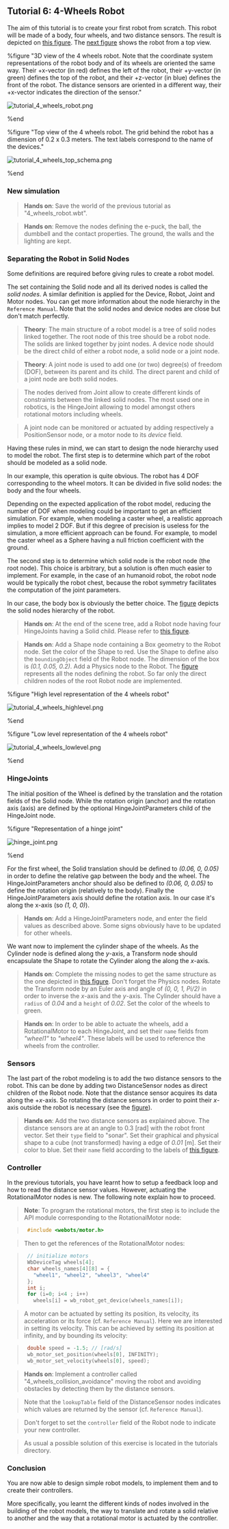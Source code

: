 ## Tutorial 6: 4-Wheels Robot

The aim of this tutorial is to create your first robot from scratch. This robot
will be made of a body, four wheels, and two distance sensors. The result is
depicted on [this
figure](#3d-view-of-the-4-wheels-robot-note-that-the-coordinate-system-representations-of-the-robot-body-and-of-its-wheels-are-oriented-the-same-way-their-px-vector-in-red-defines-the-left-of-the-robot-their-py-vector-in-green-defines-the-top-of-the-robot-and-their-pz-vector-in-blue-defines-the-front-of-the-robot-the-distance-sensors-are-oriented-in-a-different-way-their-px-vector-indicates-the-direction-of-the-sensor).
The
[next figure](#top-view-of-the-4-wheels-robot-the-grid-behind-the-robot-has-a-dimension-of-0-2-x-0-3-meters-the-text-labels-correspond-to-the-name-of-the-devices)
shows the robot from a top view.

%figure "3D view of the 4 wheels robot. Note that the coordinate system representations of the robot body and of its wheels are oriented the same way. Their +x-vector (in red) defines the left of the robot, their +y-vector (in green) defines the top of the robot, and their +z-vector (in blue) defines the front of the robot. The distance sensors are oriented in a different way, their +x-vector indicates the direction of the sensor."

![tutorial_4_wheels_robot.png](images/tutorial_4_wheels_robot.png)

%end

%figure "Top view of the 4 wheels robot. The grid behind the robot has a dimension of 0.2 x 0.3 meters. The text labels correspond to the name of the devices."

![tutorial_4_wheels_top_schema.png](images/tutorial_4_wheels_top_schema.png)

%end

### New simulation

> **Hands on**:
Save the world of the previous tutorial as "4\_wheels\_robot.wbt".

<!-- -->

> **Hands on**:
Remove the nodes defining the e-puck, the ball, the dumbbell and the contact
properties. The ground, the walls and the lighting are kept.

### Separating the Robot in Solid Nodes

Some definitions are required before giving rules to create a robot model.

The set containing the Solid node and all its derived nodes is called the *solid
nodes*. A similar definition is applied for the Device, Robot, Joint and Motor
nodes. You can get more information about the node hierarchy in the `Reference
Manual`. Note that the solid nodes and device nodes are close but don't match
perfectly.

> **Theory**:
The main structure of a robot model is a tree of solid nodes linked together.
The root node of this tree should be a robot node. The solids are linked together
by joint nodes. A device node should be the direct child of either a robot node,
 a solid node or a joint node.

<!-- -->

> **Theory**:
A joint node is used to add one (or two) degree(s) of freedom (DOF), between its
parent and its child. The direct parent and child of a joint node are both solid
nodes.

> The nodes derived from Joint allow to create different kinds of constraints
between the linked solid nodes. The most used one in robotics, is the HingeJoint
allowing to model amongst others rotational motors including wheels.

> A joint node can be monitored or actuated by adding respectively a
PositionSensor node, or a motor node to its *device* field.

Having these rules in mind, we can start to design the node hierarchy used to
model the robot. The first step is to determine which part of the robot should
be modeled as a solid node.

In our example, this operation is quite obvious. The robot has 4 DOF
corresponding to the wheel motors. It can be divided in five solid nodes: the
body and the four wheels.

Depending on the expected application of the robot model, reducing the number of
DOF when modeling could be important to get an efficient simulation. For
example, when modeling a caster wheel, a realistic approach implies to model 2
DOF. But if this degree of precision is useless for the simulation, a more
efficient approach can be found. For example, to model the caster wheel as a
Sphere having a null friction coefficient with the ground.

The second step is to determine which solid node is the robot node (the root
node). This choice is arbitrary, but a solution is often much easier to
implement. For example, in the case of an humanoid robot, the robot node would
be typically the robot chest, because the robot symmetry facilitates the
computation of the joint parameters.

In our case, the body box is obviously the better choice. The
[figure](#high-level-representation-of-the-4-wheels-robot) depicts the solid
nodes hierarchy of the robot.

> **Hands on**:
At the end of the scene tree, add a Robot node having four HingeJoints having a
Solid child. Please refer to [this
figure](#high-level-representation-of-the-4-wheels-robot).

<!-- -->

> **Hands on**:
Add a Shape node containing a Box geometry to the Robot node. Set the color of
the Shape to red. Use the Shape to define also the `boundingObject` field of the
Robot node. The dimension of the box is *(0.1, 0.05, 0.2)*. Add a Physics node
to the Robot. The [figure](#low-level-representation-of-the-4-wheels-robot)
represents all the nodes defining the robot. So far only the direct children
nodes of the root Robot node are implemented.

%figure "High level representation of the 4 wheels robot"

![tutorial_4_wheels_highlevel.png](images/tutorial_4_wheels_highlevel.png)

%end

%figure "Low level representation of the 4 wheels robot"

![tutorial_4_wheels_lowlevel.png](images/tutorial_4_wheels_lowlevel.png)

%end

### HingeJoints

The initial position of the Wheel is defined by the translation and the rotation
fields of the Solid node. While the rotation origin (anchor) and the rotation
axis (axis) are defined by the optional HingeJointParameters child of the
HingeJoint node.

%figure "Representation of a hinge joint"

![hinge_joint.png](images/hinge_joint.png)

%end

For the first wheel, the Solid translation should be defined to *(0.06, 0,
0.05)* in order to define the relative gap between the body and the wheel. The
HingeJointParameters anchor should also be defined to *(0.06, 0, 0.05)* to
define the rotation origin (relatively to the body). Finally the
HingeJointParameters axis should define the rotation axis. In our case it's
along the x-axis (so *(1, 0, 0)*).

> **Hands on**:
Add a HingeJointParameters node, and enter the field values as described above.
Some signs obviously have to be updated for other wheels.

We want now to implement the cylinder shape of the wheels. As the Cylinder node
is defined along the *y*-axis, a Transform node should encapsulate the Shape to
rotate the Cylinder along the along the *x*-axis.

> **Hands on**:
Complete the missing nodes to get the same structure as the one depicted in
[this figure](#low-level-representation-of-the-4-wheels-robot). Don't forget the
Physics nodes. Rotate the Transform node by an Euler axis and angle of *(0, 0,
1, Pi/2)* in order to inverse the *x*-axis and the *y*-axis. The Cylinder should
have a `radius` of *0.04* and a `height` of *0.02*. Set the color of the wheels
to green.

<!-- -->

> **Hands on**:
In order to be able to actuate the wheels, add a RotationalMotor to each
HingeJoint, and set their `name` fields from *"wheel1"* to *"wheel4"*. These
labels will be used to reference the wheels from the controller.

### Sensors

The last part of the robot modeling is to add the two distance sensors to the
robot. This can be done by adding two DistanceSensor nodes as direct children of
the Robot node. Note that the distance sensor acquires its data along the
+*x*-axis. So rotating the distance sensors in order to point their *x*-axis
outside the robot is necessary (see the
[figure](#top-view-of-the-4-wheels-robot-the-grid-behind-the-robot-has-a-dimension-of-0-2-x-0-3-meters-the-text-labels-correspond-to-the-name-of-the-devices)).

> **Hands on**:
Add the two distance sensors as explained above. The distance sensors are at an
angle to 0.3 [rad] with the robot front vector. Set their `type` field to
"sonar". Set their graphical and physical shape to a cube (not transformed)
having a edge of *0.01* [m]. Set their color to blue. Set their `name` field
according to the labels of [this
figure](#top-view-of-the-4-wheels-robot-the-grid-behind-the-robot-has-a-dimension-of-0-2-x-0-3-meters-the-text-labels-correspond-to-the-name-of-the-devices).

### Controller

In the previous tutorials, you have learnt how to setup a feedback loop and how to
read the distance sensor values. However, actuating the RotationalMotor nodes is
new. The following note explain how to proceed.

> **Note**:
To program the rotational motors, the first step is to include the API module
corresponding to the RotationalMotor node:

> ```c
>  #include <webots/motor.h>
> ```

> Then to get the references of the RotationalMotor nodes:

> ```c
>  // initialize motors
>  WbDeviceTag wheels[4];
>  char wheels_names[4][8] = {
>    "wheel1", "wheel2", "wheel3", "wheel4"
>  };
>  int i;
>  for (i=0; i<4 ; i++)
>    wheels[i] = wb_robot_get_device(wheels_names[i]);
> ```

> A motor can be actuated by setting its position, its velocity, its acceleration
or its force (cf. `Reference Manual`). Here we are interested in setting its
velocity. This can be achieved by setting its position at infinity, and by
bounding its velocity:

> ```c
>  double speed = -1.5; // [rad/s]
>  wb_motor_set_position(wheels[0], INFINITY);
>  wb_motor_set_velocity(wheels[0], speed);
> ```

<!-- -->

> **Hands on**:
Implement a controller called "4\_wheels\_collision\_avoidance" moving the robot
and avoiding obstacles by detecting them by the distance sensors.

> Note that the `lookupTable` field of the DistanceSensor nodes indicates which
values are returned by the sensor (cf. `Reference Manual`).

> Don't forget to set the `controller` field of the Robot node to indicate your
new controller.

> As usual a possible solution of this exercise is located in the tutorials
directory.

### Conclusion

You are now able to design simple robot models, to implement them and to create
their controllers.

More specifically, you learnt the different kinds of nodes involved in the
building of the robot models, the way to translate and rotate a solid relative
to another and the way that a rotational motor is actuated by the controller.
